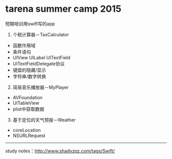 # tarena summer camp 2015

短期培训用swift写的app

1. 个税计算器－TaxCalculator
  - 函数作用域
  - 条件语句
  - UIView UILabel UITextField
  - UITextFieldDelegate协议
  - 键盘的隐藏/显示
  - 字符串/数字转换

2. 简易音乐播放器－MyPlayer
  - AVFoundation
  - UITableView
  - plist中获取数据

3. 基于定位的天气预报－Weather
  - coreLocation
  - NSURLRequest
  
---

study notes：http://www.shadyzoz.com/tags/Swift/

